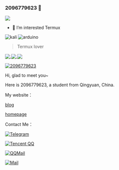 ### 2096779623 👋

![](https://count.getloli.com/get/@2096779623.github.readme)


- 👀 I’m interested Termux

![kali](https://img.shields.io/badge/Kali_Linux-557C94?style=for-the-badge&logo=kali-linux&logoColor=white) ![arduino](https://img.shields.io/badge/Arduino-00979D?style=for-the-badge&logo=Arduino&logoColor=white)
  
  
> Termux lover

<a href="#">
  <img align="center" src="https://github-readme-stats.vercel.app/api?username=2096779623&show_icons=true&hide_border=false&count_private=true&include_all_commits=true&theme=dracula&locale=cn">
</a>
<a href="#">
  <img align="center" src="https://github-readme-streak-stats.herokuapp.com/?user=2096779623&theme=dark&locale=cn">
</a>


<a href="#">
  <img align="center" src="https://github-readme-stats.vercel.app/api/top-langs/?username=2096779623&layout=compact&locale=cn">
</a>


[![2096779623](https://github-profile-trophy.vercel.app/?username=2096779623&theme=onedark)](https://github.com/2096779623)


Hi, glad to meet you~


Here is 2096779623, a student from Qingyuan, China.

My website：


[blog](https://blog.utermux.eu.org?utm_source=github)

[homepage](https://utermux.eu.org)


Contact Me：



[![Telegram](https://img.shields.io/badge/Telegram-@utermux_blog-00BFFF?logo=telegram&logoColor=white&style=for-the-badge)](https://t.me/utermux_blog)


[![Tencent QQ](https://img.shields.io/badge/QQ-2096779623-00BFFF?logo=QQ&logoColor=white&style=for-the-badge)](https://wpa.qq.com/msgrd?v=3&uin=2096779623&site=qq&menu=yes)




[![QQMail](https://img.shields.io/badge/-2096779623@qq.com-911318?logo=Mail.RU&logoColor=white&style=for-the-badge)](mailto:2096779623@qq.com)



[![Mail](https://img.shields.io/badge/-admin@utermux.eu.org-911318?logo=Mail.RU&logoColor=white&style=for-the-badge)](mailto:admin@utermux.eu.org)




